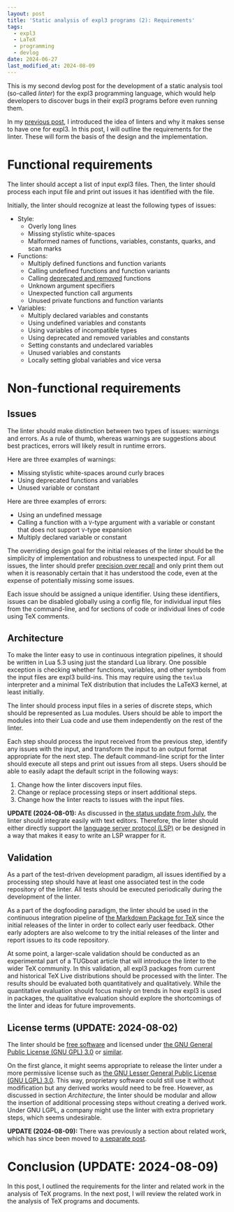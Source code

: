 ```yaml
---
layout: post
title: 'Static analysis of expl3 programs (2): Requirements'
tags:
  - expl3
  - LaTeX
  - programming
  - devlog
date: 2024-06-27
last_modified_at: 2024-08-09
---
```


This is my second devlog post for the development of a static analysis tool (so-called *linter*) for the expl3 programming language, which would help developers to discover bugs in their expl3 programs before even running them.

In my [previous post][4], I introduced the idea of linters and why it makes sense to have one for expl3. In this post, I will outline the requirements for the linter. These will form the basis of the design and the implementation.

# Functional requirements

The linter should accept a list of input expl3 files. Then, the linter should process each input file and print out issues it has identified with the file.

Initially, the linter should recognize at least the following types of issues:

- Style:
  - Overly long lines
  - Missing stylistic white-spaces
  - Malformed names of functions, variables, constants, quarks, and scan marks
- Functions:
  - Multiply defined functions and function variants
  - Calling undefined functions and function variants
  - Calling [deprecated and removed][2] functions
  - Unknown argument specifiers
  - Unexpected function call arguments
  - Unused private functions and function variants
- Variables:
  - Multiply declared variables and constants
  - Using undefined variables and constants
  - Using variables of incompatible types
  - Using deprecated and removed variables and constants
  - Setting constants and undeclared variables
  - Unused variables and constants
  - Locally setting global variables and vice versa

# Non-functional requirements

## Issues

The linter should make distinction between two types of issues: warnings and errors. As a rule of thumb, whereas warnings are suggestions about best practices, errors will likely result in runtime errors.

Here are three examples of warnings:

- Missing stylistic white-spaces around curly braces
- Using deprecated functions and variables
- Unused variable or constant

Here are three examples of errors:

- Using an undefined message
- Calling a function with a `V`-type argument with a variable or constant that does not support `V`-type expansion
- Multiply declared variable or constant

The overriding design goal for the initial releases of the linter should be the simplicity of implementation and robustness to unexpected input. For all issues, the linter should prefer [precision over recall][1] and only print them out when it is reasonably certain that it has understood the code, even at the expense of potentially missing some issues.

Each issue should be assigned a unique identifier. Using these identifiers, issues can be disabled globally using a config file, for individual input files from the command-line, and for sections of code or individual lines of code using TeX comments.

## Architecture

To make the linter easy to use in continuous integration pipelines, it should be written in Lua 5.3 using just the standard Lua library. One possible exception is checking whether functions, variables, and other symbols from the input files are expl3 build-ins. This may require using the `texlua` interpreter and a minimal TeX distribution that includes the LaTeX3 kernel, at least initially.

The linter should process input files in a series of discrete steps, which should be represented as Lua modules. Users should be able to import the modules into their Lua code and use them independently on the rest of the linter.

Each step should process the input received from the previous step, identify any issues with the input, and transform the input to an output format appropriate for the next step. The default command-line script for the linter should execute all steps and print out issues from all steps. Users should be able to easily adapt the default script in the following ways:

1. Change how the linter discovers input files.
2. Change or replace processing steps or insert additional steps.
3. Change how the linter reacts to issues with the input files.

**UPDATE (2024-08-01):** As discussed in [the status update from July][5], the linter should integrate easily with text editors. Therefore, the linter should either directly support the [language server protocol (LSP)][6] or be designed in a way that makes it easy to write an LSP wrapper for it.

## Validation

As a part of the test-driven development paradigm, all issues identified by a processing step should have at least one associated test in the code repository of the linter. All tests should be executed periodically during the development of the linter.

As a part of the dogfooding paradigm, the linter should be used in the continuous integration pipeline of [the Markdown Package for TeX][3] since the initial releases of the linter in order to collect early user feedback. Other early adopters are also welcome to try the initial releases of the linter and report issues to its code repository.

At some point, a larger-scale validation should be conducted as an experimental part of a TUGboat article that will introduce the linter to the wider TeX community. In this validation, all expl3 packages from current and historical TeX Live distributions should be processed with the linter. The results should be evaluated both quantitatively and qualitatively. While the quantitative evaluation should focus mainly on trends in how expl3 is used in packages, the qualitative evaluation should explore the shortcomings of the linter and ideas for future improvements.

## License terms (UPDATE: 2024-08-02)
The linter should be [free software][8] and licensed under [the GNU General Public License (GNU GPL) 3.0][9] or [similar][10].

On the first glance, it might seems appropriate to release the linter under a more permissive license such as [the GNU Lesser General Public License (GNU LGPL) 3.0][7]. This way, proprietary software could still use it without modification but any derived works would need to be free. However, as discussed in section *Architecture*, the linter should be modular and allow the insertion of additional processing steps without creating a derived work. Under GNU LGPL, a company might use the linter with extra proprietary steps, which seems undesirable.

**UPDATE (2024-08-09):** There was previously a section about related work, which has since been moved to [a separate post][11].

# Conclusion (UPDATE: 2024-08-09)

In this post, I outlined the requirements for the linter and related work in the analysis of TeX programs. In the next post, I will review the related work in the analysis of TeX programs and documents.

 [1]: https://developers.google.com/machine-learning/crash-course/classification/precision-and-recall
 [2]: https://github.com/latex3/latex3/blob/main/l3kernel/doc/l3obsolete.txt
 [3]: https://github.com/witiko/markdown
 [4]: /Expl3-Linter-1
 [5]: /Expl3-Linter-2.5
 [6]: https://microsoft.github.io/language-server-protocol/
 [7]: https://www.gnu.org/licenses/lgpl-3.0.en.html
 [8]: https://www.gnu.org/philosophy/free-sw.html
 [9]: https://www.gnu.org/licenses/gpl-3.0.html
 [10]: https://www.gnu.org/licenses/license-list.html#GPLCompatibleLicenses
 [11]: /Expl3-Linter-3
